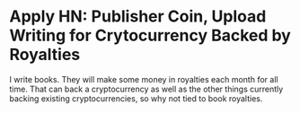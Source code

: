 # Apply HN: Publisher Coin, Upload Writing for Crytocurrency Backed by Royalties

I write books. They will make some money in royalties each month for all time. That can back a cryptocurrency as well as the other things currently backing existing cryptocurrencies, so why not tied to book royalties.
